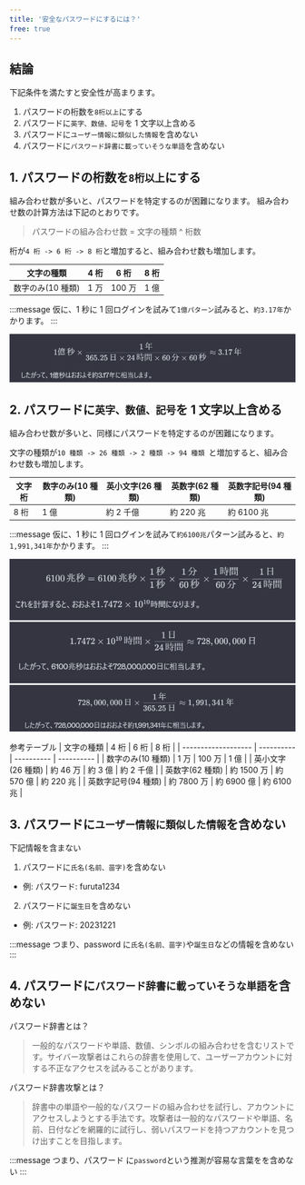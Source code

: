 ```yaml
---
title: '安全なパスワードにするには？'
free: true
---
```


## 結論

下記条件を満たすと安全性が高まります。

1. パスワードの桁数を`8桁以上`にする
2. パスワードに`英字、数値、記号`を 1 文字以上含める
3. パスワードに`ユーザー情報に類似した情報`を含めない
4. パスワードに`パスワード辞書に載っていそうな単語`を含めない

## 1. パスワードの桁数を`8桁以上`にする

組み合わせ数が多いと、パスワードを特定するのが困難になります。
組み合わせ数の計算方法は下記のとおりです。

> パスワードの組み合わせ数 = 文字の種類 ^ 桁数

桁が`4 桁 -> 6 桁 -> 8 桁`と増加すると、組み合わせ数も増加します。

| 文字の種類        | 4 桁 | 6 桁   | 8 桁 |
| ----------------- | ---- | ------ | ---- |
| 数字のみ(10 種類) | 1 万 | 100 万 | 1 億 |

:::message
仮に、1 秒に 1 回ログインを試みて`1億パターン`試みると、`約3.17年`かかります。
:::

![password-step00](/images/books/secure-web-app/password-step00.png)

## 2. パスワードに`英字、数値、記号`を 1 文字以上含める

組み合わせ数が多いと、同様にパスワードを特定するのが困難になります。

文字の種類が`10 種類 -> 26 種類 -> 2 種類 -> 94 種類 `と増加すると、組み合わせ数も増加します。

| 文字桁 | 数字のみ(10 種類) | 英小文字(26 種類) | 英数字(62 種類) | 英数字記号(94 種類) |
| ------ | ----------------- | ----------------- | --------------- | ------------------- |
| 8 桁   | 1 億              | 約 2 千億         | 約 220 兆       | 約 6100 兆          |

:::message
仮に、1 秒に 1 回ログインを試みて`約6100兆`パターン試みると、`約1,991,341年`かかります。
:::

![password-step01](/images/books/secure-web-app/password-step01.png)
![password-step02](/images/books/secure-web-app/password-step02.png)
![password-step03](/images/books/secure-web-app/password-step03.png)

参考テーブル
| 文字の種類 | 4 桁 | 6 桁 | 8 桁 |
| ------------------- | ---------- | ---------- | ---------- |
| 数字のみ(10 種類) | 1 万 | 100 万 | 1 億 |
| 英小文字(26 種類) | 約 46 万 | 約 3 億 | 約 2 千億 |
| 英数字(62 種類) | 約 1500 万 | 約 570 億 | 約 220 兆 |
| 英数字記号(94 種類) | 約 7800 万 | 約 6900 億 | 約 6100 兆 |

## 3. パスワードに`ユーザー情報に類似した情報`を含めない

下記情報を含まない

1. パスワードに`氏名(名前、苗字)`を含めない

- 例: パスワード: furuta1234

2. パスワードに`誕生日`を含めない

- 例: パスワード: 20231221

:::message
つまり、password に`氏名(名前、苗字)`や`誕生日`などの情報を含めない
:::

## 4. パスワードに`パスワード辞書に載っていそうな単語`を含めない

パスワード辞書とは？

> 一般的なパスワードや単語、数値、シンボルの組み合わせを含むリストです。サイバー攻撃者はこれらの辞書を使用して、ユーザーアカウントに対する不正なアクセスを試みることがあります。

パスワード辞書攻撃とは？

> 辞書中の単語や一般的なパスワードの組み合わせを試行し、アカウントにアクセスしようとする手法です。攻撃者は一般的なパスワードや単語、名前、日付などを網羅的に試行し、弱いパスワードを持つアカウントを見つけ出すことを目指します。

:::message
つまり、パスワード に`password`という推測が容易な言葉をを含めない
:::
